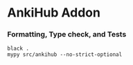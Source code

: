 # AnkiHub Addon


### Formatting, Type check, and Tests
```
black .
mypy src/ankihub --no-strict-optional
```
